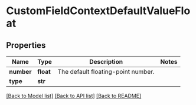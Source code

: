 # CustomFieldContextDefaultValueFloat

## Properties
Name | Type | Description | Notes
------------ | ------------- | ------------- | -------------
**number** | **float** | The default floating-point number. | 
**type** | **str** |  | 

[[Back to Model list]](../README.md#documentation-for-models) [[Back to API list]](../README.md#documentation-for-api-endpoints) [[Back to README]](../README.md)

